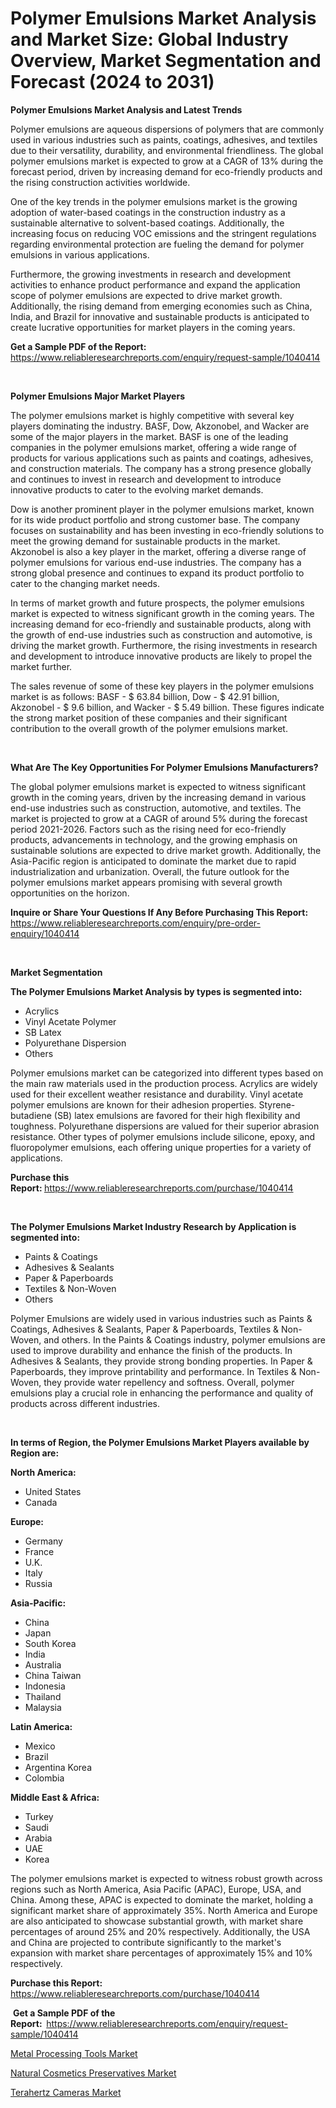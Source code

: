 <p><h1>Polymer Emulsions Market Analysis and Market Size: Global Industry Overview, Market Segmentation and Forecast (2024 to 2031)</h1></p><p><strong>Polymer Emulsions Market Analysis and Latest Trends</strong></p>
<p><p>Polymer emulsions are aqueous dispersions of polymers that are commonly used in various industries such as paints, coatings, adhesives, and textiles due to their versatility, durability, and environmental friendliness. The global polymer emulsions market is expected to grow at a CAGR of 13% during the forecast period, driven by increasing demand for eco-friendly products and the rising construction activities worldwide.</p><p>One of the key trends in the polymer emulsions market is the growing adoption of water-based coatings in the construction industry as a sustainable alternative to solvent-based coatings. Additionally, the increasing focus on reducing VOC emissions and the stringent regulations regarding environmental protection are fueling the demand for polymer emulsions in various applications.</p><p>Furthermore, the growing investments in research and development activities to enhance product performance and expand the application scope of polymer emulsions are expected to drive market growth. Additionally, the rising demand from emerging economies such as China, India, and Brazil for innovative and sustainable products is anticipated to create lucrative opportunities for market players in the coming years.</p></p>
<p><strong>Get a Sample PDF of the Report:&nbsp;</strong> <a href="https://www.reliableresearchreports.com/enquiry/request-sample/1040414">https://www.reliableresearchreports.com/enquiry/request-sample/1040414</a></p>
<p>&nbsp;</p>
<p><strong>Polymer Emulsions Major Market Players</strong></p>
<p><p>The polymer emulsions market is highly competitive with several key players dominating the industry. BASF, Dow, Akzonobel, and Wacker are some of the major players in the market. BASF is one of the leading companies in the polymer emulsions market, offering a wide range of products for various applications such as paints and coatings, adhesives, and construction materials. The company has a strong presence globally and continues to invest in research and development to introduce innovative products to cater to the evolving market demands.</p><p>Dow is another prominent player in the polymer emulsions market, known for its wide product portfolio and strong customer base. The company focuses on sustainability and has been investing in eco-friendly solutions to meet the growing demand for sustainable products in the market. Akzonobel is also a key player in the market, offering a diverse range of polymer emulsions for various end-use industries. The company has a strong global presence and continues to expand its product portfolio to cater to the changing market needs.</p><p>In terms of market growth and future prospects, the polymer emulsions market is expected to witness significant growth in the coming years. The increasing demand for eco-friendly and sustainable products, along with the growth of end-use industries such as construction and automotive, is driving the market growth. Furthermore, the rising investments in research and development to introduce innovative products are likely to propel the market further.</p><p>The sales revenue of some of these key players in the polymer emulsions market is as follows: BASF - $ 63.84 billion, Dow - $ 42.91 billion, Akzonobel - $ 9.6 billion, and Wacker - $ 5.49 billion. These figures indicate the strong market position of these companies and their significant contribution to the overall growth of the polymer emulsions market.</p></p>
<p>&nbsp;</p>
<p><strong>What Are The Key Opportunities For Polymer Emulsions Manufacturers?</strong></p>
<p><p>The global polymer emulsions market is expected to witness significant growth in the coming years, driven by the increasing demand in various end-use industries such as construction, automotive, and textiles. The market is projected to grow at a CAGR of around 5% during the forecast period 2021-2026. Factors such as the rising need for eco-friendly products, advancements in technology, and the growing emphasis on sustainable solutions are expected to drive market growth. Additionally, the Asia-Pacific region is anticipated to dominate the market due to rapid industrialization and urbanization. Overall, the future outlook for the polymer emulsions market appears promising with several growth opportunities on the horizon.</p></p>
<p><strong>Inquire or Share Your Questions If Any Before Purchasing This Report:</strong> <a href="https://www.reliableresearchreports.com/enquiry/pre-order-enquiry/1040414">https://www.reliableresearchreports.com/enquiry/pre-order-enquiry/1040414</a></p>
<p>&nbsp;</p>
<p><strong>Market Segmentation</strong></p>
<p><strong>The Polymer Emulsions Market Analysis by types is segmented into:</strong></p>
<p><ul><li>Acrylics</li><li>Vinyl Acetate Polymer</li><li>SB Latex</li><li>Polyurethane Dispersion</li><li>Others</li></ul></p>
<p><p>Polymer emulsions market can be categorized into different types based on the main raw materials used in the production process. Acrylics are widely used for their excellent weather resistance and durability. Vinyl acetate polymer emulsions are known for their adhesion properties. Styrene-butadiene (SB) latex emulsions are favored for their high flexibility and toughness. Polyurethane dispersions are valued for their superior abrasion resistance. Other types of polymer emulsions include silicone, epoxy, and fluoropolymer emulsions, each offering unique properties for a variety of applications.</p></p>
<p><strong>Purchase this Report:&nbsp;</strong><a href="https://www.reliableresearchreports.com/purchase/1040414">https://www.reliableresearchreports.com/purchase/1040414</a></p>
<p>&nbsp;</p>
<p><strong>The Polymer Emulsions Market Industry Research by Application is segmented into:</strong></p>
<p><ul><li>Paints & Coatings</li><li>Adhesives & Sealants</li><li>Paper & Paperboards</li><li>Textiles & Non-Woven</li><li>Others</li></ul></p>
<p><p>Polymer Emulsions are widely used in various industries such as Paints & Coatings, Adhesives & Sealants, Paper & Paperboards, Textiles & Non-Woven, and others. In the Paints & Coatings industry, polymer emulsions are used to improve durability and enhance the finish of the products. In Adhesives & Sealants, they provide strong bonding properties. In Paper & Paperboards, they improve printability and performance. In Textiles & Non-Woven, they provide water repellency and softness. Overall, polymer emulsions play a crucial role in enhancing the performance and quality of products across different industries.</p></p>
<p>&nbsp;</p>
<p><strong>In terms of Region, the Polymer Emulsions Market Players available by Region are:</strong></p>
<p>
    <p> <strong> North America: </strong>
        <ul>
            <li>United States</li>
            <li>Canada</li>
        </ul>
        </p> 
    <p> <strong> Europe: </strong>
        <ul>
            <li>Germany</li>
            <li>France</li>
            <li>U.K.</li>
            <li>Italy</li>
            <li>Russia</li>
        </ul>
        </p> 
    <p> <strong> Asia-Pacific: </strong>
        <ul>
            <li>China</li>
            <li>Japan</li>
            <li>South Korea</li>
            <li>India</li>
            <li>Australia</li>
            <li>China Taiwan</li>
            <li>Indonesia</li>
            <li>Thailand</li>
            <li>Malaysia</li>
        </ul>
        </p> 
    <p> <strong> Latin America: </strong>
        <ul>
            <li>Mexico</li>
            <li>Brazil</li>
            <li>Argentina Korea</li>
            <li>Colombia</li>
        </ul>
        </p> 
    <p> <strong> Middle East & Africa: </strong>
        <ul>
            <li>Turkey</li>
            <li>Saudi</li>
            <li>Arabia</li>
            <li>UAE</li>
            <li>Korea</li>
        </ul>
    </p>
    </p>
<p><p>The polymer emulsions market is expected to witness robust growth across regions such as North America, Asia Pacific (APAC), Europe, USA, and China. Among these, APAC is expected to dominate the market, holding a significant market share of approximately 35%. North America and Europe are also anticipated to showcase substantial growth, with market share percentages of around 25% and 20% respectively. Additionally, the USA and China are projected to contribute significantly to the market's expansion with market share percentages of approximately 15% and 10% respectively.</p></p>
<p><strong>Purchase this Report: </strong><a href="https://www.reliableresearchreports.com/purchase/1040414">https://www.reliableresearchreports.com/purchase/1040414</a></p>
<p>&nbsp;<strong>Get a Sample PDF of the Report:&nbsp;&nbsp;</strong><a href="https://www.reliableresearchreports.com/enquiry/request-sample/1040414">https://www.reliableresearchreports.com/enquiry/request-sample/1040414</a></p>
<p><strong></strong></p>
<p><p><a href="https://view.publitas.com/reportprime-1/metal-processing-tools-market-size-2023-2030-global-industrial-analysis-key-geographical-regions-market-share-top-key-players-product-types-and-forecast-research-report/">Metal Processing Tools Market</a></p><p><a href="https://view.publitas.com/reportprime-1/natural-cosmetics-preservatives-market-size-furnishes-valuable-information-encompassing-market-share-market-trends-and-projections-spanning-from-2023-to-2030/">Natural Cosmetics Preservatives Market</a></p><p><a href="https://view.publitas.com/reportprime-1/terahertz-cameras-market-size-reflecting-a-forecast-till-2030-market-by-type-by-application-and-by-geography/">Terahertz Cameras Market</a></p></p>